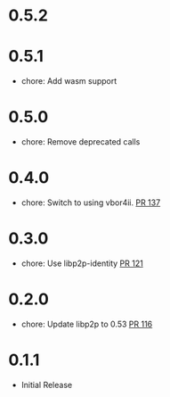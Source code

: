 # 0.5.2

# 0.5.1
- chore: Add wasm support

# 0.5.0
- chore: Remove deprecated calls

# 0.4.0
- chore: Switch to using vbor4ii. [PR 137](https://github.com/dariusc93/rust-ipfs/pull/137)

# 0.3.0
- chore: Use libp2p-identity [PR 121](https://github.com/dariusc93/rust-ipfs/pull/121)

# 0.2.0
- chore: Update libp2p to 0.53 [PR 116]

[PR 116]:  https://github.com/dariusc93/rust-ipfs/pull/116

# 0.1.1
- Initial Release